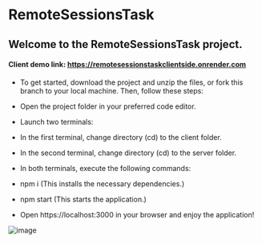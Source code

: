 # RemoteSessionsTask
## Welcome to the RemoteSessionsTask project.

#### Client demo link: https://remotesessionstaskclientside.onrender.com

* To get started, download the project and unzip the files, or fork this branch to your local machine. Then, follow these steps:

* Open the project folder in your preferred code editor.

* Launch two terminals:

* In the first terminal, change directory (cd) to the client folder.
* In the second terminal, change directory (cd) to the server folder.
* In both terminals, execute the following commands:

* npm i (This installs the necessary dependencies.)
* npm start (This starts the application.)
* Open https://localhost:3000 in your browser and enjoy the application!
  
![image](https://github.com/Adizamir/RemoteSessionsTask/assets/76742645/2dc6e4e5-fe2a-4392-a0aa-071bc9b58b86)



